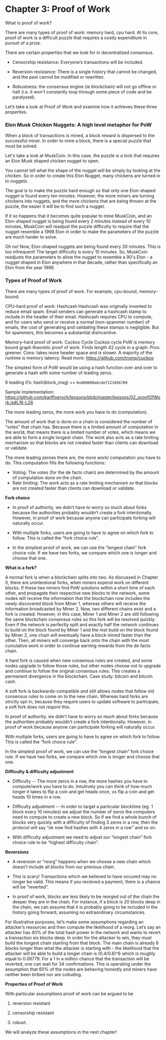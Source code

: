 # Chapter 3: Proof of Work

What is proof of work?

There are many types of proof of work: memory hard, cpu hard. At its core, proof of work is a difficult puzzle that requires a costly expenditure in pursuit of a prize. 


There are certain properties that we look for in decentralized consensus.

* Censorship resistance: Everyone’s transactions will be included.

* Reversion resistance: There is a single history that cannot be changed, and the past cannot be modified or rewritten.

* Robustness: the consensus engine (ie blockchain) will not go offline or halt (i.e. it won't constantly loop through some piece of code and be paralysed).
 
Let’s take a look at Proof of Work and examine how it achieves these three properties.

### Elon Musk Chicken Nuggets: A high level metaphor for PoW

When a block of transactions is mined, a block reward is dispersed to the successful miner. In order to mine a block, there is a special puzzle that must be solved. 

Let's take a look at MuskCoin. In this case, the puzzle is a lock that requires an Elon Musk shaped chicken nugget to open. 

You cannot tell what the shape of the nugget will be simply by looking at the chicken. So in order to create this Elon Nugget, many chickens are turned in to nuggets. 

The goal is to make the puzzle hard enough so that only one Elon-shaped nugget is found every ten minutes. However, the more miners are turning chickens into nuggets, and the more chickens that are being thrown at the puzzle, the easier it will be to find such a nugget.

If it so happens that it becomes quite popular to mine MuskCoin, and an Elon-shaped nugget is being found every 2 minutes instead of every 10 minutes, MuskCoin will readjust the puzzle difficulty to require that the nugget resemble a 1998 Elon in order to make the parameters of the puzzle are much harder to solve.

Oh no! Now, Elon-shaped nuggets are being found every 20 minutes. This is too infrequent! The target difficulty is every 10 minutes. So, MuskCoin readjusts the parameters to allow the nugget to resemble a 90's Elon - a nugget shaped in Elon anywhere in that decade, rather than specifically an Elon from the year 1998.


### Types of Proof of Work

There are many types of proof of work. For example, cpu-bound, memory-bound.

CPU-hard proof of work: Hashcash
Hashcash was originally invented to reduce email spam. Email senders can generate a hashcash stamp to include in the header of their email. Hashcash requires CPU to compute, and for users who send or receive a normal (non-spammer number) of emails, the cost of generating and validating these stamps is negligible. But for spammers, this becomes a substantial disincentive. 

Memory-hard proof of work: Cuckoo Cycle
Cuckoo cycle PoW is memory bound graph theoretic proof of work. Finds length 42 cycle in a graph. Pros: greener. Cons: takes more header space and is slower. A majority of the runtime is memory latency. 
Read more: https://github.com/tromp/cuckoo

The simplest form of PoW would be using a hash function over and over to generate a hash with some number of leading zeros.

6 leading 0’s: hash(block_msg) == `0x000000abcdef123456789`

Sample implementation: https://github.com/karlfloersch/lessons/blob/master/lessons/02_proofOfWork.js#L16-L26 

The more leading zeros, the more work you have to do (computation).

The amount of work that is done on a chain is considered the number of “votes” that chain has. Because there is a limited amount of computation in the world, that means there is a limited number of votes, which means we are able to form a single longest chain. The work also acts as a rate limiting mechanism so that blocks are not created faster than clients can download or validate.

The more leading zeroes there are, the more work/ computation you have to do. This computation fills the following functions:
* Voting: The votes (for the de facto chain) are determined by the amount of computation done on the chain. 
* Rate limiting: The work acts as a rate limiting mechanism so that blocks are not created faster than clients can download or validate.


**Fork choice**

* In proof of authority, we didn’t have to worry so much about forks because the authorities probably wouldn’t create a fork intentionally. However, in proof of work because anyone can participate forking will naturally occur.

* With multiple forks, users are going to have to agree on which fork to follow. This is called the “fork choice rule”.

* In the simplest proof of work, we can use the “longest chain” fork choice rule. If we have two forks, we compare which one is longer and choose that one.

**What is a fork?**

A normal fork is when a blockchain splits into two. As discussed in Chapter 0, there are unintentional forks, when miners expend work on different blocks. If these two miners find PoW solutions within a short time of each other, and propagate their respective new blocks to the network, some nodes will receive the information that the blockchain now includes the newly discovered block from Miner 1, whereas others will receive the information broadcasted by Miner 2. Now, two different chains exist and a fork is created. However, in this case, Miner 1 and Miner 2 are still following the same blockchain consensus rules so this fork will be resolved quickly. Even if the network is perfectly split and exactly half the network continues to build on the block found by Miner 1 and the rest build on the block found by Miner 2, one chain will eventually have a block mined faster than the other. Then, all miners will converge back onto the chain with the most cumulative work in order to continue earning rewards from the de facto chain.

A hard fork is caused when new consensus rules are created, and some nodes upgrade to follow those rules, but other nodes choose not to upgrade and continue to follow the original consensus rules. This creates a permanent divergence in the blockchain. Case study: bitcoin and bitcoin cash. 

A soft fork is backwards-compatible and still allows nodes that follow old consensus rules to come on to the new chain. Whereas hard forks are strictly opt-in, because they require users to update software to participate, a soft fork does not require this.

In proof of authority, we didn’t have to worry so much about forks because the authorities probably wouldn’t create a fork intentionally. However, in proof of work because anyone can participate forking will naturally occur.

With multiple forks, users are going to have to agree on which fork to follow. This is called the “fork choice rule”.

In the simplest proof of work, we can use the “longest chain” fork choice rule. If we have two forks, we compare which one is longer and choose that one.


**Difficulty & difficulty adjustment**

* Difficulty -- The more zeros in a row, the more hashes you have to compute/work you have to do. Intuitively you can think of how much longer it takes to flip a coin and get heads once, vs flip a coin and get heads 10 times in a row.

* Difficulty adjustment -- In order to target a particular blocktime (eg. 1 block every 10 minutes) we adjust the number of zeros the computers need to compute to create a new block. So if we find a whole bunch of blocks very quickly with a difficulty of finding 3 zeros in a row, then the protocol will say “ok now find hashes with 4 zeros in a row” and so on.

* With difficulty adjustment we need to adjust our “longest chain” fork choice rule to be “highest difficulty chain”.

**Reversions**

* A reversion or “reorg” happens when we choose a new chain which doesn’t include all blocks from our previous chain.

* This is scary! Transactions which we believed to have occured may no longer be valid. This means if you received a payment, there is a chance will be “reverted”.

* In proof of work, blocks are less likely to be reorged out of the chain the deeper they are in the chain. For instance, if a block is 20 blocks deep in the chain, we can assume that it is probably going to be included in the history going forward, assuming no extraordinary circumstances.

For illustrative purposes, let’s make some assumptions regarding an attacker’s resources and then compute the likelihood of a reorg. Let’s say an attacker has 40% of the total hash power in the network and wants to revert a transaction six blocks deep. In order for the attacker to win, they must build the longest chain starting from that block. The main chain is already 6 blocks longer than what the attacker is starting with - the likelihood that the attacker will be able to build a longer chain is (0.4/0.6)^6 which is roughly equal to 0.08779. For a 1 in a million chance that the transaction will be reverted, one can wait for 34 confirmations. This is operating under the assumption that 60% of the nodes are behaving honestly and miners have neither been bribed nor are colluding. 

**Properties of Proof of Work**

With particular assumptions proof of work can be argued to be 

1) reversion resistant

2) censorship resistant

3) robust.

We will analyze these assumptions in the next chapter!

